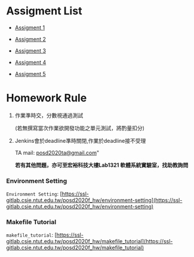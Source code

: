 # Assigment List

* [Assigment 1](https://ssl-gitlab.csie.ntut.edu.tw/posd2020f_hw/posd2020f_assignment/tree/HW1)  

* [Assigment 2](https://ssl-gitlab.csie.ntut.edu.tw/posd2020f_hw/posd2020f_assignment/tree/HW2)  

* [Assigment 3](https://ssl-gitlab.csie.ntut.edu.tw/posd2020f_hw/posd2020f_assignment/tree/HW3) 

* [Assigment 4](https://ssl-gitlab.csie.ntut.edu.tw/posd2020f_hw/posd2020f_assignment/tree/HW4) 

* [Assigment 5](https://ssl-gitlab.csie.ntut.edu.tw/posd2020f_hw/posd2020f_assignment/tree/HW5) 

# Homework Rule

1. 作業準時交，分數視通過測試

   (若無撰寫當次作業欲開發功能之單元測試，將酌量扣分)

2. Jenkins會於deadline準時關閉,作業於deadline接不受理

    TA mail: posd2020ta@gmail.com"
    
    **若有其他問題，亦可至宏裕科技大樓Lab1321 軟體系統實驗室，找助教詢問**

### Environment Setting

`Environment Setting`: [https://ssl-gitlab.csie.ntut.edu.tw/posd2020f_hw/environment-setting](https://ssl-gitlab.csie.ntut.edu.tw/posd2020f_hw/environment-setting)

### Makefile Tutorial
`makefile_tutorial`: [https://ssl-gitlab.csie.ntut.edu.tw/posd2020f_hw/makefile_tutorial](https://ssl-gitlab.csie.ntut.edu.tw/posd2020f_hw/makefile_tutorial)